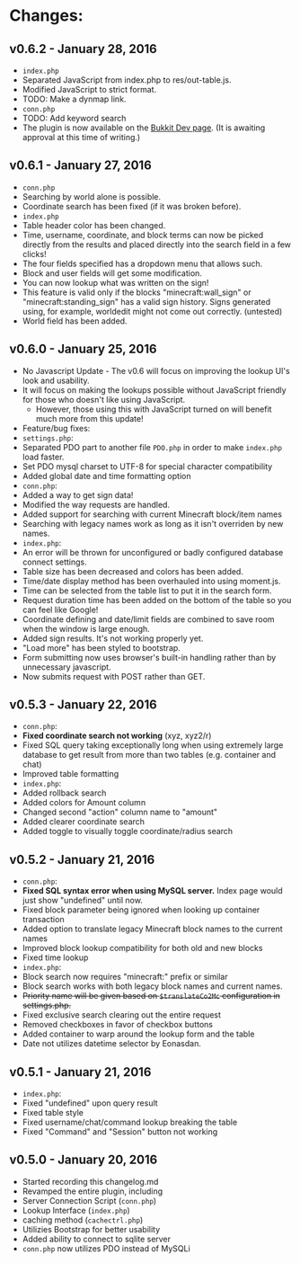Changes:
================================================================================

v0.6.2 - January 28, 2016
-------------------------
- `index.php`
 - Separated JavaScript from index.php to res/out-table.js.
  - Modified JavaScript to strict format.
 - TODO: Make a dynmap link.
- `conn.php`
 - TODO: Add keyword search
- The plugin is now available on the
  [Bukkit Dev page](http://dev.bukkit.org/bukkit-plugins/coreprotect-lwi/). (It
  is awaiting approval at this time of writing.)


v0.6.1 - January 27, 2016
-------------------------
- `conn.php`
 - Searching by world alone is possible.
 - Coordinate search has been fixed (if it was broken before).
- `index.php`
 - Table header color has been changed.
 - Time, username, coordinate, and block terms can now be picked directly from
   the results and placed directly into the search field in a few clicks!
  - The four fields specified has a dropdown menu that allows such.
  - Block and user fields will get some modification.
 - You can now lookup what was written on the sign!
  - This feature is valid only if the blocks "minecraft:wall_sign" or
    "minecraft:standing_sign" has a valid sign history.  Signs generated using,
    for example, worldedit might not come out correctly. (untested)
 - World field has been added.


v0.6.0 - January 25, 2016
-------------------------
- No Javascript Update - The v0.6 will focus on improving the lookup UI's look
  and usability.
 - It will focus on making the lookups possible without JavaScript friendly for
   those who doesn't like using JavaScript.
   - However, those using this with JavaScript turned on will benefit much more
     from this update!
- Feature/bug fixes:
 - `settings.php`:
  - Separated PDO part to another file `PDO.php` in order to make `index.php`
    load faster.
  - Set PDO mysql charset to UTF-8 for special character compatibility
  - Added global date and time formatting option
 - `conn.php`:
  - Added a way to get sign data!
  - Modified the way requests are handled.
  - Added support for searching with current Minecraft block/item names
   - Searching with legacy names work as long as it isn't overriden by new names.
 - `index.php`:
  - An error will be thrown for unconfigured or badly configured database
    connect settings.
  - Table size has been decreased and colors has been added.
  - Time/date display method has been overhauled into using moment.js.
  - Time can be selected from the table list to put it in the search form.
  - Request duration time has been added on the bottom of the table so you can
    feel like Google!
  - Coordinate defining and date/limit fields are combined to save room when the
    window is large enough.
  - Added sign results. It's not working properly yet.
  - "Load more" has been styled to bootstrap.
  - Form submitting now uses browser's built-in handling rather than by
    unnecessary javascript.
  - Now submits request with POST rather than GET.


v0.5.3 - January 22, 2016
-------------------------
- `conn.php`:
 - **Fixed coordinate search not working** (xyz, xyz2/r)
 - Fixed SQL query taking exceptionally long when using extremely large database
   to get result from more than two tables (e.g. container and chat)
 - Improved table formatting
- `index.php`:
 - Added rollback search
 - Added colors for Amount column
 - Changed second "action" column name to "amount"
 - Added clearer coordinate search
 - Added toggle to visually toggle coordinate/radius search


v0.5.2 - January 21, 2016
-------------------------
- `conn.php`:
 - **Fixed SQL syntax error when using MySQL server.** Index page would just
   show "undefined" until now.
 - Fixed block parameter being ignored when looking up container transaction
 - Added option to translate legacy Minecraft block names to the current names
 - Improved block lookup compatibility for both old and new blocks
 - Fixed time lookup
- `index.php`:
 - Block search now requires "minecraft:" prefix or similar
 - Block search works with both legacy block names and current names.
  - ~~Priority name will be given based on `$translateCo2Mc` configuration in
    settings.php.~~
 - Fixed exclusive search clearing out the entire request
 - Removed checkboxes in favor of checkbox buttons
 - Added container to warp around the lookup form and the table
 - Date not utilizes datetime selector by Eonasdan.


v0.5.1 - January 21, 2016
-------------------------
- `index.php`:
 - Fixed "undefined" upon query result
 - Fixed table style
 - Fixed username/chat/command lookup breaking the table
 - Fixed "Command" and "Session" button not working


v0.5.0 - January 20, 2016
-------------------------
- Started recording this changelog.md
- Revamped the entire plugin, including
 - Server Connection Script (`conn.php`)
 - Lookup Interface (`index.php`)
 - caching method (`cachectrl.php`)
- Utilizies Bootstrap for better usability
- Added ability to connect to sqlite server
 - `conn.php` now utilizes PDO instead of MySQLi
